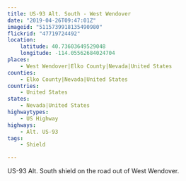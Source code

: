 ```yaml
---
title: US-93 Alt. South - West Wendover
date: "2019-04-26T09:47:01Z"
imageid: "5115739918135490980"
flickrid: "47719724492"
location:
    latitude: 40.73603649529048
    longitude: -114.05562684024704
places:
    - West Wendover|Elko County|Nevada|United States
counties:
    - Elko County|Nevada|United States
countries:
    - United States
states:
    - Nevada|United States
highwaytypes:
    - US Highway
highways:
    - Alt. US-93
tags:
    - Shield

---
```

US-93 Alt. South shield on the road out of West Wendover.